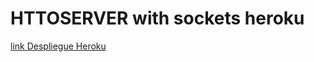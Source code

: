 # HTTOSERVER with sockets heroku

[link Despliegue Heroku](https://arswconncurrent.herokuapp.com/prueba2.html)
